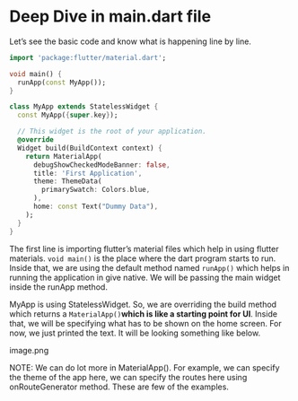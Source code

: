 # Deep Dive in main.dart file

Let’s see the basic code and know what is happening line by line.

```dart
import 'package:flutter/material.dart';

void main() {
  runApp(const MyApp());
}

class MyApp extends StatelessWidget {
  const MyApp({super.key});

  // This widget is the root of your application.
  @override
  Widget build(BuildContext context) {
    return MaterialApp(
      debugShowCheckedModeBanner: false,
      title: 'First Application',
      theme: ThemeData(
        primarySwatch: Colors.blue,
      ),
      home: const Text("Dummy Data"),
    );
  }
}
```

The first line is importing flutter’s material files which help in using flutter materials.
`void main()` is the place where the dart program starts to run. Inside that, we are using the default method named `runApp()` which helps in running the application in give native. We will be passing the main widget inside the runApp method.

MyApp is using StatelessWidget. So, we are overriding the build method which returns a `MaterialApp()`**which is like a starting point for UI**. Inside that, we will be specifying what has to be shown on the home screen. For now, we just printed the text. It will be looking something like below.

image.png

NOTE: We can do lot more in MaterialApp(). For example, we can specify the theme of the app here, we can specify the routes here using onRouteGenerator method. These are few of the examples.